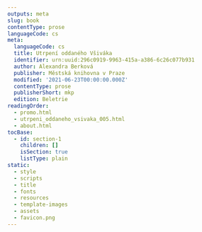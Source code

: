 ```yaml
---
outputs: meta
slug: book
contentType: prose
languageCode: cs
meta:
  languageCode: cs
  title: Utrpení oddaného Všiváka
  identifier: urn:uuid:296c0919-9963-415a-a386-6c26c077b931
  author: Alexandra Berková
  publisher: Městská knihovna v Praze
  modified: '2021-06-23T00:00:00.000Z'
  contentType: prose
  publisherShort: mkp
  edition: Beletrie
readingOrder:
  - promo.html
  - utrpeni_oddaneho_vsivaka_005.html
  - about.html
tocBase:
  - id: section-1
    children: []
    isSection: true
    listType: plain
static:
  - style
  - scripts
  - title
  - fonts
  - resources
  - template-images
  - assets
  - favicon.png
---
```

